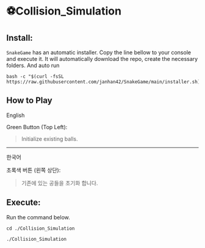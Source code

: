 # ⚽️Collision_Simulation

## Install:
`SnakeGame` has an automatic installer.
Copy the line bellow to your console and execute it.
It will automatically download the repo, create the necessary folders.
And auto run

```
bash -c "$(curl -fsSL https://raw.githubusercontent.com/janhan42/SnakeGame/main/installer.sh)"
```
## How to Play
English

Green Button (Top Left):
>Initialize existing balls.
___
한국어

초록색 버튼 (왼쪽 상단):
>기존에 있는 공들을 초기화 합니다.

## Execute:
Run the command below.
```
cd ./Collision_Simulation
```
```
./Collision_Simulation
```
